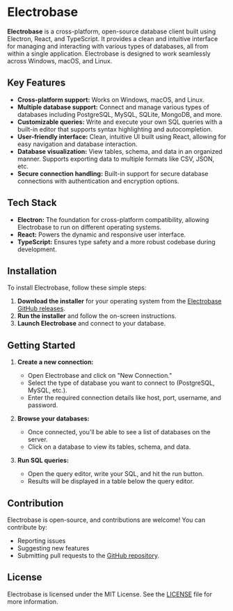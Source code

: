 # Electrobase

**Electrobase** is a cross-platform, open-source database client built using Electron, React, and TypeScript. It provides a clean and intuitive interface for managing and interacting with various types of databases, all from within a single application. Electrobase is designed to work seamlessly across Windows, macOS, and Linux.

## Key Features

- **Cross-platform support:** Works on Windows, macOS, and Linux.
- **Multiple database support:** Connect and manage various types of databases including PostgreSQL, MySQL, SQLite, MongoDB, and more.
- **Customizable queries:** Write and execute your own SQL queries with a built-in editor that supports syntax highlighting and autocompletion.
- **User-friendly interface:** Clean, intuitive UI built using React, allowing for easy navigation and database interaction.
- **Database visualization:** View tables, schema, and data in an organized manner. Supports exporting data to multiple formats like CSV, JSON, etc.
- **Secure connection handling:** Built-in support for secure database connections with authentication and encryption options.

## Tech Stack

- **Electron:** The foundation for cross-platform compatibility, allowing Electrobase to run on different operating systems.
- **React:** Powers the dynamic and responsive user interface.
- **TypeScript:** Ensures type safety and a more robust codebase during development.

## Installation

To install Electrobase, follow these simple steps:

1. **Download the installer** for your operating system from the [Electrobase GitHub releases](https://github.com/your-repo/electrobase/releases).
2. **Run the installer** and follow the on-screen instructions.
3. **Launch Electrobase** and connect to your database.

## Getting Started

1. **Create a new connection:**
   - Open Electrobase and click on "New Connection."
   - Select the type of database you want to connect to (PostgreSQL, MySQL, etc.).
   - Enter the required connection details like host, port, username, and password.

2. **Browse your databases:**
   - Once connected, you'll be able to see a list of databases on the server.
   - Click on a database to view its tables, schema, and data.

3. **Run SQL queries:**
   - Open the query editor, write your SQL, and hit the run button.
   - Results will be displayed in a table below the query editor.

## Contribution

Electrobase is open-source, and contributions are welcome! You can contribute by:

- Reporting issues
- Suggesting new features
- Submitting pull requests to the [GitHub repository](https://github.com/your-repo/electrobase).

## License

Electrobase is licensed under the MIT License. See the [LICENSE](https://github.com/your-repo/electrobase/blob/main/LICENSE) file for more information.